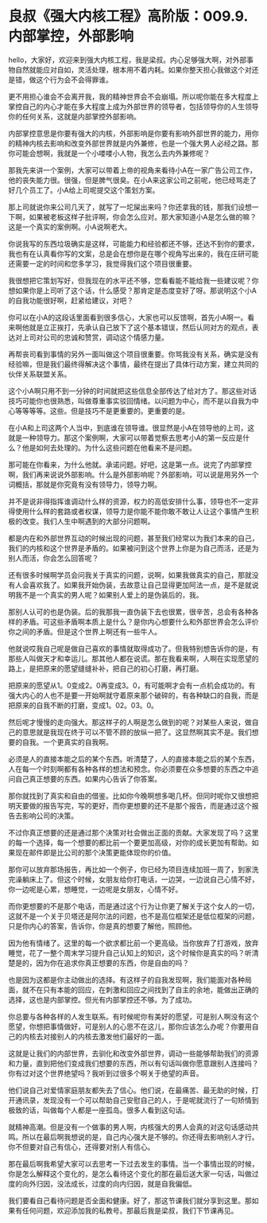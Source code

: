 # 良叔《强大内核工程》高阶版：009.9.内部掌控，外部影响

hello，大家好，欢迎来到强大内核工程，我是梁叔。内心足够强大啊，对外部事物自然就能应对自如，灵活处理，根本用不着内耗。如果你整天担心我做这个对还是错，做这个行为会不会得罪谁。

更不用担心谁会不会离开我，我的精神世界会不会崩塌。所以呢你能在多大程度上掌控自己的内心才能在多大程度上成为外部世界的领导者，包括领导你的人生领导你的任何关系，这就是内部掌控外部影响。

内部掌控意思是你要有强大的内核，外部影响是你要有影响外部世界的能力，用你的精神内核去影响和改变外部世界就是内外兼修，也是一个强大男人必经之路。那你可能会想啊，我就是一个小喽喽小人物，我怎么去内外兼修呢？

那我先来讲一个案例，大家可以带着上帝的视角来看待小A在一家广告公司工作，他的丧失能力很。很强，但是脾气很臭。在小A来这家公司之前呢，他已经骂走了好几个员工了。小A给上司呢提交这个策划方案。

那上司就说你来公司几天了，就写了一坨屎出来吗？你还拿我的钱，那我们设想一下啊，如果被老板这样子批评啊，你会怎么应对。那大家知道小A是怎么做的嘛？这是一个真实的案例啊。小A说啊老大。

你说我写的东西垃圾确实是这样，可能能力和经验都还不够，还达不到你的要求，我也有在认真看你写的文案，总是会在想你是在哪个视角写出来的，我在庄研可能还需要一定的时间和您多学习，我觉得我们这个项目很重要。

我很想把它策划写好，但我现在的水平还不够，您看看能不能给我一些建议呢？你想如果你是上司听了这个话，什么感受？那肯定是态度变好了呀。那说明这个小A的自我功能很好啊，赶紧给建议，对吧？

你可以在小A的这段话里面看到很多信心，大家也可以反馈啊，首先小A啊一。看来啊他就是立正挨打，先承认自己放下了这个基本错误，然后认同对方的观点，表达对上司对公司的忠诚和赞赏，调动这个情感力量。

再帮丧司看到事情的另外一面叫做这个项目很重要。你骂我没有关系，确实是没有经验嘛，但是我们最终得解决这个事情，最终在提出了具体行动方案，建立共同的伙伴关系联盟关系。

这个小A啊只用不到一分钟的时间就把这些信息全部传达了给对方了。那这些对话技巧可能你也很熟悉，叫做尊重事实驳回情绪。以问题为中心，而不是以自我为中心等等等等。这些。但是技巧不是更重要的。更重要的是。

在小A和上司这两个人当中，到底谁在领导谁。很显然是小A在领导他的上司，这就是一种领导力。那这个案例啊，大家可以带着觉察去思考小A的第一反应是什么？他是如何去处理的。为什么这些问题在他看来不是问题。

那可能在你看来，为什么他就。承诺问题。好吧，这是第一点。说完了内部掌控啊，我们再来说说外部影响。什么是外部影响呢？外部影响，可以说是用另外一个词概括，那就是你究竟有没有领导力，领导力啊。

并不是说非得指挥谁调动什么样的资源，权力的高低安排什么事，领导也不一定非得使用什么样的套路或者权谋，领导力是你能不能你敢不敢让人让这个事情产生积极的改变。我们人生中啊遇到的大部分问题啊。

都是内在和外部世界互动的时候出现的问题，甚至我们经常以为我们本来的自己，我们的内核和这个世界是矛盾的。如果被问到这个世界上你是为自己而活，还是为别人而活，你会怎么回答呢？

还有很多时候啊学员会问我关于真实的问题，说啊，如果我做真实的自己，那就没有人会喜欢我了。如果我开始伪装，去故意让自己显得更加阿法一点，是不是就说明我不是一个真实的男人呢？如果别人爱上的是伪装后的，我。

那别人认可的也是伪装。后的我那我一直伪装下去也很累，很辛苦，总会有各种各样的矛盾。可这些矛盾啊本质上是什么？是你内心想要什么和外部世界会怎么评价你之间的矛盾。但是这个世界上啊还有一些牛人。

他就说哎我自己呢是做自己喜欢的事情就取得成功了。但我特别想告诉你的是，有那些人叫做天才和幸运儿。那其他人都在说谎。那在我看来啊，人啊在实现愿望的路上，是把原来的愿望缝缝补补，把自己的初心打磨，再打磨。

把原来的愿望从1。0变成2。0再变成3。0，有可能啊才会有一点机会成功的。有强大内心的人也不是要一开始啊就守着原来那个破碎的，有各种缺口的自我，而是把原来的自我不断的打磨，变成1。02。03。0。

然后呢才慢慢的走向强大。那这样子的人啊是怎么做到的呢？对某些人来说，做自己的意思就是我现在终于可以不管不顾的放纵一把了。这显然啊其实不是。我们想要的自我。一个更真实的自我啊。

必须是人的直接本能之后的某个东西。听清楚了，人的直接本能之后的某个东西，人在每一个时刻啊都有各种各样的想法和预念。你必须要在众多想要的东西之中追问自己真正想要的东西。如果内心告诉了你答案。

那你就找到了真实和自由的借鉴。比如你今晚啊想多喝几杯。但同时呢你又很想把明天要做的报告写完，写的更好，而你更想要的还不是那个报告，而是通过这个报告去影响公司的决策。

不过你真正想要的还是通过那个决策对社会做出正面的贡献。大家发现了吗？这里的每一个选择，每一个想要的都比前一个要更加高级，对你的成长更加有帮助。如果现在邮件即是比公司的那个决策更能体现你的价值。

那你可以放弃那场报告，再比如一个例子，你已经为项目连续加班一周了，到家洗完澡躺床上了。但这个时候，女朋友给你打电话，一边哭，一边说自己心情不好，你一边呢是心累，想睡觉，一边呢是女朋友，心情不好。

而你更想要的不是那个电话，而是通过这个行为让你更了解关于这个女人的一切，这就不是一个关于贝塔还是阿尔法的问题，也不是高位框架还是低位框架的问题，只是你内心的答案，告诉你，你是真的想要了解他，照顾他。

因为他有情绪了。这里的每一个欲求都比前一个更高级。当你放弃了打游戏，放弃睡觉，花了一整个周末学习提升自己认知上的知识，这个时候你是真实的吗？听清楚是的，因为你在追求你真正想要的东西，你是自由的吗？

也是因为这都是你主动做出的选择。有这样子的自我发现啊，我们能面对各种局面，就不在只有本能的回应，在刺激和回应之间找到了自主的余地，能做出正确的选择，这也是内部掌控。但光有内部掌控还不够。为了成功。

你总要与各种各样的人发生联系。有时候呢你有美好的愿望，可是别人啊没有这个愿望，你想把事情做好，可是别人的心思不在这儿，那你应该怎么办呢？你要用自己的内核去对接别人的内核去激发他们最好的一面。

这就是让我们的内部世界，去驯化和改变外部世界，调动一些能够帮助我们的资源和力量，直到把他们变成我们想要的东西，所以有句话叫做你愿意跟别人连接吗？你有过对这个世界绝望吗？我听到过很多个啊关于绝望的声音。

他们说自己对爱情家庭朋友都失去了信心。他们说，在最痛苦、最无助的时候，打开通讯录，发现没有一个可以帮助自己安慰自己的人，于是呢就流行了一句矫情到极致的话，叫做每个人都是一座孤岛。很多人看到这句话。

就精神高潮。但是没有一个做事的男人啊，内核强大的男人会真的对这句话感动共鸣。所以在最后啊我想说的是，自己内心强大是不够的。你还得去影响别人才行。你不但要对自己有信心，还得要对别人有信心。

那在最后啊我希望大家可以去思考一下过去发生的事情。当一个事情出现的时候，你是怎么解释这个变化的，是怎么看待这个变化的那在最后送大家一句话，叫做过度的向外归因，没法成长，过度的向内归因，就是自我偏低。

我们要看自己看待问题是否全面和健康。好了，那这节课我们就分享到这里。那如果有任何问题，欢迎添加我的私教号。那最后我是梁叔，我们下节课再见。

